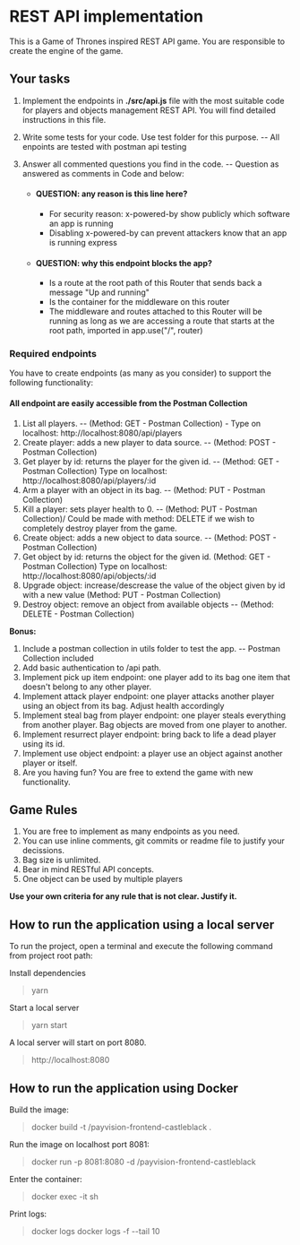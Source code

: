 # REST API implementation

This is a Game of Thrones inspired REST API game. You are responsible to create the engine of the game.

## Your tasks

1. Implement the endpoints in **./src/api.js** file with the most suitable code for players and objects management REST API. You will find detailed instructions in this file.
2. Write some tests for your code. Use test folder for this purpose. -- All enpoints are tested with postman api testing
3. Answer all commented questions you find in the code. -- Question as answered as comments in Code and below:

    - #### QUESTION: any reason is this line here? 
        - For security reason: x-powered-by show publicly which software an app is running
        - Disabling x-powered-by can prevent attackers know that an app is running express

    - #### QUESTION: why this endpoint blocks the app?
        - Is a route at the root path of this Router that sends back a message "Up and running"
        - Is the container for the middleware on this router
        - The middleware and routes attached to this Router will be running as long as we are accessing a route that starts at the root path, imported in app.use("/", router)

### Required endpoints

You have to create endpoints (as many as you consider) to support the following functionality:

#### All endpoint are easily accessible from the Postman Collection ####
1. List all players. -- 
(Method: GET - Postman Collection) - Type on localhost: http://localhost:8080/api/players
2. Create player: adds a new player to data source. -- (Method: POST - Postman Collection)
3. Get player by id: returns the player for the given id. -- (Method: GET - Postman Collection) Type on localhost: http://localhost:8080/api/players/:id
4. Arm a player with an object in its bag. -- (Method: PUT - Postman Collection)
5. Kill a player: sets player health to 0. -- (Method: PUT - Postman Collection)/ Could be made with method: DELETE if we wish to completely destroy player from the game.
6. Create object: adds a new object to data source. -- (Method: POST - Postman Collection)
7. Get object by id: returns the object for the given id. (Method: GET - Postman Collection) Type on localhost: http://localhost:8080/api/objects/:id
8. Upgrade object: increase/descrease the value of the object given by id with a new value (Method: PUT - Postman Collection)
9. Destroy object: remove an object from available objects -- (Method: DELETE - Postman Collection)

**Bonus:**

1. Include a postman collection in utils folder to test the app. -- Postman Collection included
2. Add basic authentication to /api path.
3. Implement pick up item endpoint: one player add to its bag one item that doesn't belong to any other player.
4. Implement attack player endpoint: one player attacks another player using an object from its bag. Adjust health accordingly
5. Implement steal bag from player endpoint: one player steals everything from another player. Bag objects are moved from one player to another.
6. Implement resurrect player endpoint: bring back to life a dead player using its id.
7. Implement use object endpoint: a player use an object against another player or itself.
8. Are you having fun? You are free to extend the game with new functionality.

## Game Rules

1. You are free to implement as many endpoints as you need.
2. You can use inline comments, git commits or readme file to justify your decissions.
3. Bag size is unlimited.
4. Bear in mind RESTful API concepts.
5. One object can be used by multiple players

**Use your own criteria for any rule that is not clear. Justify it.**

## How to run the application using a local server

To run the project, open a terminal and execute the following command from project root path:

Install dependencies

> yarn

Start a local server

> yarn start

A local server will start on port 8080.

> http://localhost:8080

## How to run the application using Docker

Build the image:

> docker build -t <your username>/payvision-frontend-castleblack .

Run the image on localhost port 8081:

> docker run -p 8081:8080 -d <your username>/payvision-frontend-castleblack

Enter the container:

> docker exec -it <container id> sh

Print logs:

> docker logs <container id>
> docker logs -f --tail 10 <container id>
